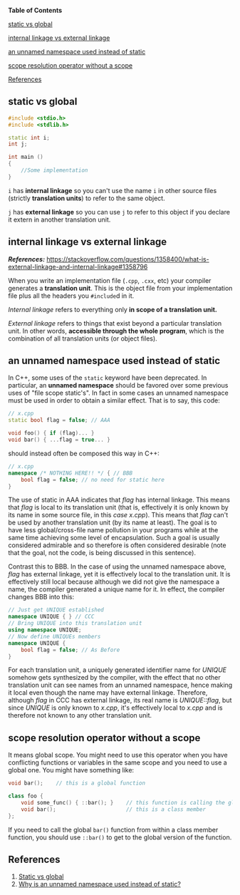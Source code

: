 **Table of Contents**

[static vs global](#static-vs-global)

[internal linkage vs external linkage](#internal-linkage-vs-external-linkage)

[an unnamed namespace used instead of static](#an-unnamed-namespace-used-instead-of-static)

[scope resolution operator without a scope](#scope-resolution-operator-without-a-scope)

[References](#References)


## static vs global

```c++
#include <stdio.h>
#include <stdlib.h>

static int i;
int j;

int main ()
{
    //Some implementation
}
```

`i` has **internal linkage** so you can't use the name `i` in other source files (strictly **translation units**) to refer to the same object.

`j` has **external linkage** so you can use `j` to refer to this object if you declare it extern in another translation unit.


## internal linkage vs external linkage

***References:*** https://stackoverflow.com/questions/1358400/what-is-external-linkage-and-internal-linkage#1358796

When you write an implementation file (`.cpp`, `.cxx`, etc) your compiler generates a **translation unit**. This is the object file from your implementation file plus all the headers you `#include`d in it.

*Internal linkage* refers to everything only **in scope of a translation unit.**

*External linkage* refers to things that exist beyond a particular translation unit. In other words, **accessible through the whole program**, which is the combination of all translation units (or object files).


## an unnamed namespace used instead of static

In C++, some uses of the `static` keyword have been deprecated. In particular, an **unnamed namespace** should be favored over some previous uses of "file scope static's". In fact in some cases an unnamed namespace must be used in order to obtain a similar effect. That is to say, this code:

```c++
// x.cpp
static bool flag = false; // AAA

void foo() { if (flag)... }
void bar() { ...flag = true... }
```

should instead often be composed this way in C++:

```c++
// x.cpp
namespace /* NOTHING HERE!! */ { // BBB
    bool flag = false; // no need for static here
}
```

The use of static in AAA indicates that *flag* has internal linkage. This means that *flag* is local to its translation unit (that is, effectively it is only known by its name in some source file, in this *case x.cpp*). This means that *flag* can't be used by another translation unit (by its name at least). The goal is to have less global/cross-file name pollution in your programs while at the same time achieving some level of encapsulation. Such a goal is usually considered admirable and so therefore is often considered desirable (note that the goal, not the code, is being discussed in this sentence).

Contrast this to BBB. In the case of using the unnamed namespace above, *flag* has external linkage, yet it is effectively local to the translation unit. It is effectively still local because although we did not give the namespace a name, the compiler generated a unique name for it. In effect, the compiler changes BBB into this:

```c++
// Just get UNIQUE established
namespace UNIQUE { } // CCC
// Bring UNIQUE into this translation unit
using namespace UNIQUE;
// Now define UNIQUEs members
namespace UNIQUE {
    bool flag = false; // As Before
}
```

For each translation unit, a uniquely generated identifier name for *UNIQUE* somehow gets synthesized by the compiler, with the effect that no other translation unit can see names from an unnamed namespace, hence making it local even though the name may have external linkage.
Therefore, although *flag* in CCC has external linkage, its real name is *UNIQUE::flag*, but since *UNIQUE* is only known to *x.cpp*, it's effectively local to *x.cpp* and is therefore not known to any other translation unit.


## scope resolution operator without a scope

It means global scope. You might need to use this operator when you have conflicting functions or variables in the same scope and you need to use a global one. You might have something like:

```c++
void bar();    // this is a global function

class foo {
    void some_func() { ::bar(); }    // this function is calling the global bar() and not the class version
    void bar();                      // this is a class member
};
```

If you need to call the global `bar()` function from within a class member function, you should use `::bar()` to get to the global version of the function.


## References

1. [Static vs global](https://stackoverflow.com/questions/2271902/static-vs-global)
2. [Why is an unnamed namespace used instead of static?](http://www.comeaucomputing.com/techtalk/#nostatic)
